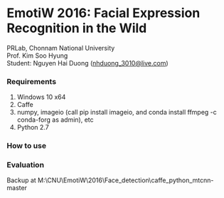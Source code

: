 # EmotiW 2016: Facial Expression Recognition in the Wild
PRLab, Chonnam National University  
Prof. Kim Soo Hyung  
Student: Nguyen Hai Duong (nhduong_3010@live.com)

### Requirements
1. Windows 10 x64
2. Caffe
3. numpy, imageio (call pip install imageio, and conda install ffmpeg -c conda-forg as admin), etc
4. Python 2.7
### How to use
### Evaluation

Backup at
M:\CNU\EmotiW\2016\Face_detection\caffe_python_mtcnn-master